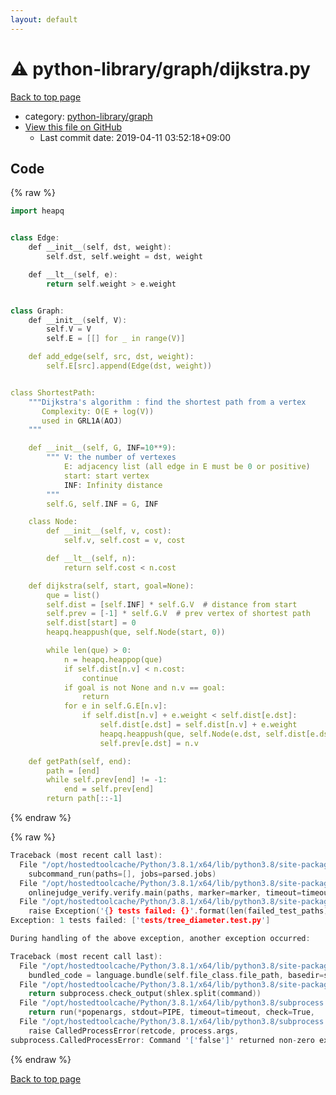 ```yaml
---
layout: default
---
```


<!-- mathjax config similar to math.stackexchange -->
<script type="text/javascript" async
  src="https://cdnjs.cloudflare.com/ajax/libs/mathjax/2.7.5/MathJax.js?config=TeX-MML-AM_CHTML">
</script>
<script type="text/x-mathjax-config">
  MathJax.Hub.Config({
    TeX: { equationNumbers: { autoNumber: "AMS" }},
    tex2jax: {
      inlineMath: [ ['$','$'] ],
      processEscapes: true
    },
    "HTML-CSS": { matchFontHeight: false },
    displayAlign: "left",
    displayIndent: "2em"
  });
</script>

<script type="text/javascript" src="https://cdnjs.cloudflare.com/ajax/libs/jquery/3.4.1/jquery.min.js"></script>
<script src="https://cdn.jsdelivr.net/npm/jquery-balloon-js@1.1.2/jquery.balloon.min.js" integrity="sha256-ZEYs9VrgAeNuPvs15E39OsyOJaIkXEEt10fzxJ20+2I=" crossorigin="anonymous"></script>
<script type="text/javascript" src="../../../assets/js/copy-button.js"></script>
<link rel="stylesheet" href="../../../assets/css/copy-button.css" />


# :warning: python-library/graph/dijkstra.py

<a href="../../../index.html">Back to top page</a>

* category: <a href="../../../index.html#5d2e77d5b1ea9b487eb85cc662584fbc">python-library/graph</a>
* <a href="{{ site.github.repository_url }}/blob/master/python-library/graph/dijkstra.py">View this file on GitHub</a>
    - Last commit date: 2019-04-11 03:52:18+09:00




## Code

<a id="unbundled"></a>
{% raw %}
```cpp
import heapq


class Edge:
    def __init__(self, dst, weight):
        self.dst, self.weight = dst, weight

    def __lt__(self, e):
        return self.weight > e.weight


class Graph:
    def __init__(self, V):
        self.V = V
        self.E = [[] for _ in range(V)]

    def add_edge(self, src, dst, weight):
        self.E[src].append(Edge(dst, weight))


class ShortestPath:
    """Dijkstra's algorithm : find the shortest path from a vertex
       Complexity: O(E + log(V))
       used in GRL1A(AOJ)
    """

    def __init__(self, G, INF=10**9):
        """ V: the number of vertexes
            E: adjacency list (all edge in E must be 0 or positive)
            start: start vertex
            INF: Infinity distance
        """
        self.G, self.INF = G, INF

    class Node:
        def __init__(self, v, cost):
            self.v, self.cost = v, cost

        def __lt__(self, n):
            return self.cost < n.cost

    def dijkstra(self, start, goal=None):
        que = list()
        self.dist = [self.INF] * self.G.V  # distance from start
        self.prev = [-1] * self.G.V  # prev vertex of shortest path
        self.dist[start] = 0
        heapq.heappush(que, self.Node(start, 0))

        while len(que) > 0:
            n = heapq.heappop(que)
            if self.dist[n.v] < n.cost:
                continue
            if goal is not None and n.v == goal:
                return
            for e in self.G.E[n.v]:
                if self.dist[n.v] + e.weight < self.dist[e.dst]:
                    self.dist[e.dst] = self.dist[n.v] + e.weight
                    heapq.heappush(que, self.Node(e.dst, self.dist[e.dst]))
                    self.prev[e.dst] = n.v

    def getPath(self, end):
        path = [end]
        while self.prev[end] != -1:
            end = self.prev[end]
        return path[::-1]

```
{% endraw %}

<a id="bundled"></a>
{% raw %}
```cpp
Traceback (most recent call last):
  File "/opt/hostedtoolcache/Python/3.8.1/x64/lib/python3.8/site-packages/onlinejudge_verify/main.py", line 181, in main
    subcommand_run(paths=[], jobs=parsed.jobs)
  File "/opt/hostedtoolcache/Python/3.8.1/x64/lib/python3.8/site-packages/onlinejudge_verify/main.py", line 59, in subcommand_run
    onlinejudge_verify.verify.main(paths, marker=marker, timeout=timeout, jobs=jobs)
  File "/opt/hostedtoolcache/Python/3.8.1/x64/lib/python3.8/site-packages/onlinejudge_verify/verify.py", line 133, in main
    raise Exception('{} tests failed: {}'.format(len(failed_test_paths), [str(path.relative_to(pathlib.Path.cwd())) for path in failed_test_paths]))
Exception: 1 tests failed: ['tests/tree_diameter.test.py']

During handling of the above exception, another exception occurred:

Traceback (most recent call last):
  File "/opt/hostedtoolcache/Python/3.8.1/x64/lib/python3.8/site-packages/onlinejudge_verify/docs.py", line 347, in write_contents
    bundled_code = language.bundle(self.file_class.file_path, basedir=self.cpp_source_path)
  File "/opt/hostedtoolcache/Python/3.8.1/x64/lib/python3.8/site-packages/onlinejudge_verify/languages/other.py", line 48, in bundle
    return subprocess.check_output(shlex.split(command))
  File "/opt/hostedtoolcache/Python/3.8.1/x64/lib/python3.8/subprocess.py", line 411, in check_output
    return run(*popenargs, stdout=PIPE, timeout=timeout, check=True,
  File "/opt/hostedtoolcache/Python/3.8.1/x64/lib/python3.8/subprocess.py", line 512, in run
    raise CalledProcessError(retcode, process.args,
subprocess.CalledProcessError: Command '['false']' returned non-zero exit status 1.

```
{% endraw %}

<a href="../../../index.html">Back to top page</a>

